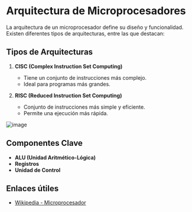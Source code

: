 # Arquitectura de Microprocesadores

La arquitectura de un microprocesador define su diseño y funcionalidad. Existen diferentes tipos de arquitecturas, entre las que destacan:

## Tipos de Arquitecturas

1. **CISC (Complex Instruction Set Computing)**
   - Tiene un conjunto de instrucciones más complejo.
   - Ideal para programas más grandes.

2. **RISC (Reduced Instruction Set Computing)**
   - Conjunto de instrucciones más simple y eficiente.
   - Permite una ejecución más rápida.

![image](https://github.com/user-attachments/assets/f5e73e5c-df2d-40ab-85df-6394dc5b1ffa)


## Componentes Clave

- **ALU (Unidad Aritmético-Lógica)**
- **Registros**
- **Unidad de Control**

## Enlaces útiles

- [Wikipedia - Microprocesador](https://es.wikipedia.org/wiki/Microprocesador)
